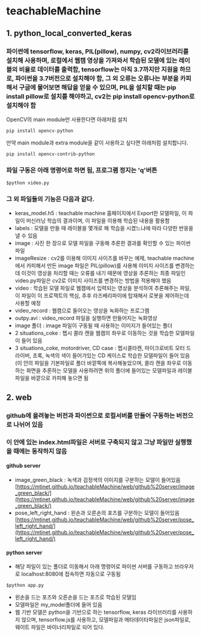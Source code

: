 # teachableMachine

## 1. python_local_converted_keras  
### 파이썬에 tensorflow, keras, PIL(pillow), numpy, cv2라이브러리를 설치해 사용하며, 로컬에서 웹캠 영상을 가져와서 학습된 모델에 있는 레이블의 비율로 데이터를 출력함, tensorflow는 아직 3.7까지만 지원을 하므로, 파이썬을 3.7버전으로 설치해야 함, 그 외 오류는 오류나는 부분을 카피해서 구글에 물어보면 해답을 얻을 수 있으며, PIL을 설치할 때는 pip install pillow로 설치를 해야하고, cv2는 pip install opencv-python로 설치해야 함  
OpenCV의 main module만 사용한다면 아래처럼 설치
```{.python} 
pip install opencv-python
```
만약 main module과 extra module을 같이 사용하고 싶다면 아래처럼 설치합니다.
```{.python} 
pip install opencv-contrib-python  
```

### 파일 구동은 아래 명령어로 하면 됨, 프로그램 정지는 'q'버튼  
```{.python}  
$python video.py  
```  
### 그 외 파일들의 기능은 다음과 같다.  
- keras_model.h5 : teachable machine 홈페이지에서 Export한 모델파일, 이 파일이 머신러닝 학습의 결과이며, 이 파일을 이용해 학습된 내용을 활용함  
- labels : 모델을 만들 때 레이블을 몇개로 해 학습을 시켰느냐에 따라 다양한 반응을 낼 수 있음  
- image : 사진 한 장으로 모델 파일을 구동해 추론한 결과를 확인할 수 있는 파이썬 파일  
- imageResize : cv2를 이용해 이미지 사이즈를 바꾸는 예제, teachable machine에서 카피해서 만든 image 파일은 PIL(pillow)를 사용해 이미지 사이즈를 변경하는데 이것이 영상을 처리할 때는 오류를 내기 때문에 영상을 추론하는 최종 파일인 video.py파일은 cv2로 이미지 사이즈를 변경하는 방법을 적용해야 했음  
- video : 학습된 모델 파일로 웹캠에서 입력되는 영상을 분석하여 추론해주는 파일, 이 파일이 이 프로젝트의 핵심, 추후 라즈베리파이에 탑재해서 로봇을 제어하는데 사용할 예정  
- video_record : 웹캠으로 들어오는 영상을 녹화하는 프로그램  
- outpy.avi : video_record 파일을 실행하면 만들어지는 녹화영상  
- image 폴더 : image 파일이 구동될 때 사용하는 이미지가 들어있는 폴더  
- 2 situations_coke : 펩시 콜라 캔을 웹캠의 좌우로 이동하는 것을 학습한 모델파일이 들어 있음  
- 3 situations_coke, motordriver, CD case : 펩시콜라캔, 마이크로비트 모터 드라이버, 초록, 녹색의 색이 들어가있는 CD 케이스로 학습한 모델파일이 들어 있음(이 안의 파일을 기본파일로 폴더 바깥쪽에 복사해놓았으며, 콜라 캔을 좌우로 이동하는 화면을 추론하는 모델을 사용하려면 위의 폴더에 들어있는 모델파일과 레이블 파일을 바깥으로 카피해 놓으면 됨  

## 2. web  
### github에 올려놓는 버전과 파이썬으로 로컬서버를 만들어 구동하는 버전으로 나뉘어 있음
### 이 안에 있는 index.html파일은 서버로 구축되지 않고 그냥 파일만 실행했을 때에는 동작하지 않음  
#### github server  
- image_green_black : 녹색과 검정색의 이미지를 구분하는 모델이 들어있음  
[https://mtinet.github.io/teachableMachine/web/github%20server/image_green_black/](https://mtinet.github.io/teachableMachine/web/github%20server/image_green_black/)  
- pose_left_right_hand : 왼손과 오른손의 포즈를 구분하는 모델이 들어있음  
[https://mtinet.github.io/teachableMachine/web/github%20server/pose_left_right_hand/](https://mtinet.github.io/teachableMachine/web/github%20server/pose_left_right_hand/)  
#### python server  
- 해당 파일이 있는 폴더로 이동해서 아래 명령어로 파이썬 서버를 구동하고 브라우저로 localhost:8080에 접속하면 자동으로 구동됨  
```{.python}  
$python app.py  
```  
- 왼손을 드는 포즈와 오른손을 드는 포즈로 학습된 모델임  
- 모델파일은 my_model폴더에 들어 있음  
- 웹 기반 모델은 python을 기반으로 하는 tensorflow, keras 라이브러리를 사용하지 않으며, tensorflow.js를 사용하고, 모델파일과 메타데이타파일은 json파일로, 웨이트 파일은 바이너리파일로 되어 있다.  
